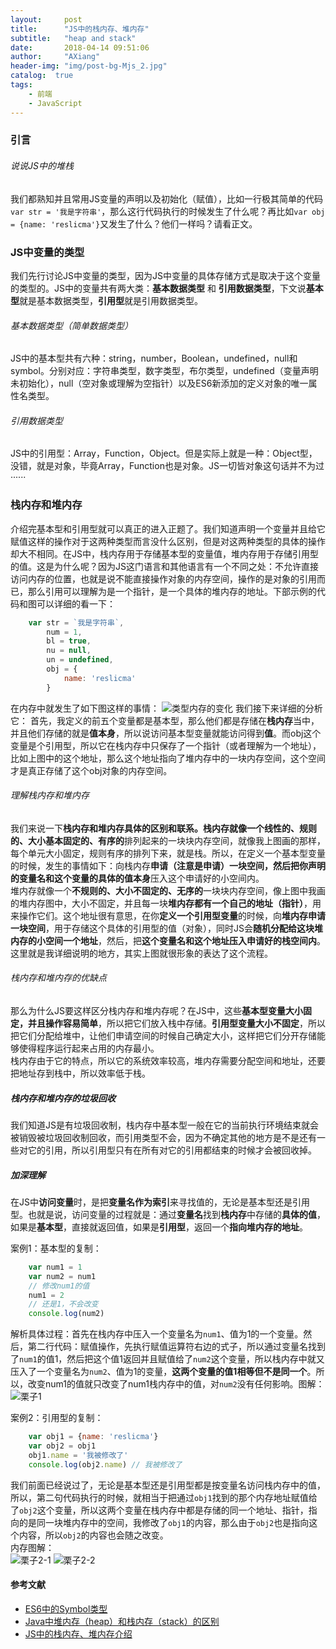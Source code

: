 ```yaml
---
layout:     post
title:      "JS中的栈内存、堆内存"
subtitle:   "heap and stack"
date:       2018-04-14 09:51:06
author:     "AXiang"
header-img: "img/post-bg-Mjs_2.jpg"
catalog:  true
tags:
    - 前端
    - JavaScript
---
```


### 引言

###### 说说JS中的堆栈
我们都熟知并且常用JS变量的声明以及初始化（赋值），比如一行极其简单的代码`var str = '我是字符串'`，那么这行代码执行的时候发生了什么呢？再比如`var obj = {name: 'reslicma'}`又发生了什么？他们一样吗？请看正文。

### JS中变量的类型
我们先行讨论JS中变量的类型，因为JS中变量的具体存储方式是取决于这个变量的类型的。JS中的变量共有两大类：**基本数据类型** 和 **引用数据类型**，下文说**基本型**就是基本数据类型，**引用型**就是引用数据类型。

###### 基本数据类型（简单数据类型）
JS中的基本型共有六种：string，number，Boolean，undefined，null和symbol。分别对应：字符串类型，数字类型，布尔类型，undefined（变量声明未初始化），null（空对象或理解为空指针）以及ES6新添加的定义对象的唯一属性名类型。

###### 引用数据类型
JS中的引用型：Array，Function，Object。但是实际上就是一种：Object型，没错，就是对象，毕竟Array，Function也是对象。JS一切皆对象这句话并不为过······

### 栈内存和堆内存
介绍完基本型和引用型就可以真正的进入正题了。我们知道声明一个变量并且给它赋值这样的操作对于这两种类型而言没什么区别，但是对这两种类型的具体的操作却大不相同。在JS中，栈内存用于存储基本型的变量值，堆内存用于存储引用型的值。这是为什么呢？因为JS这门语言和其他语言有一个不同之处：不允许直接访问内存的位置，也就是说不能直接操作对象的内存空间，操作的是对象的引用而已，那么引用可以理解为是一个指针，是一个具体的堆内存的地址。下部示例的代码和图可以详细的看一下：
```js
    var str = `我是字符串`,
        num = 1,
        bl = true,
        nu = null,
        un = undefined,
        obj = {
            name: 'reslicma'
        }
```    
在内存中就发生了如下图这样的事情：
![类型内存的变化](/img/in-post/post-js/js_1902_5.png)
我们接下来详细的分析它：
首先，我定义的前五个变量都是基本型，那么他们都是存储在**栈内存**当中，并且他们存储的就是**值本身**，所以说访问基本型变量就能访问得到**值**。而obj这个变量是个引用型，所以它在栈内存中只保存了一个指针（或者理解为一个地址），比如上图中的这个地址，那么这个地址指向了堆内存中的一块内存空间，这个空间才是真正存储了这个obj对象的内存空间。

###### 理解栈内存和堆内存
我们来说一下**栈内存和堆内存具体的区别和联系。栈内存就像一个线性的、规则的、大小基本固定的、有序的**排列起来的一块块内存空间，就像我上图画的那样，每个单元大小固定，规则有序的排列下来，就是栈。所以，在定义一个基本型变量的时候，发生的事情如下：向栈内存**申请（注意是申请）一块空间，然后把你声明的变量名和这个变量的具体的值本身**压入这个申请好的小空间内。   
堆内存就像一个**不规则的、大小不固定的、无序的**一块块内存空间，像上图中我画的堆内存图中，大小不固定，并且每一块**堆内存都有一个自己的地址（指针）**，用来操作它们。这个地址很有意思，在你**定义一个引用型变量**的时候，向**堆内存申请一块空间**，用于存储这个具体的引用型的值（对象），同时JS会**随机分配给这块堆内存的小空间一个地址**，然后，把**这个变量名和这个地址压入申请好的栈空间内**。这里就是我详细说明的地方，其实上图就很形象的表达了这个流程。

###### 栈内存和堆内存的优缺点
那么为什么JS要这样区分栈内存和堆内存呢？在JS中，这些**基本型变量大小固定，并且操作容易简单**，所以把它们放入栈中存储。**引用型变量大小不固定**，所以把它们分配给堆中，让他们申请空间的时候自己确定大小，这样把它们分开存储能够使得程序运行起来占用的内存最小。   
栈内存由于它的特点，所以它的系统效率较高，堆内存需要分配空间和地址，还要把地址存到栈中，所以效率低于栈。

##### 栈内存和堆内存的垃圾回收
我们知道JS是有垃圾回收制，栈内存中基本型一般在它的当前执行环境结束就会被销毁被垃圾回收制回收，而引用类型不会，因为不确定其他的地方是不是还有一些对它的引用，所以引用型只有在所有对它的引用都结束的时候才会被回收掉。   

##### 加深理解
在JS中**访问变量**时，是把**变量名作为索引**来寻找值的，无论是基本型还是引用型。也就是说，访问变量的过程就是：通过**变量名**找到**栈内存**中存储的**具体的值**，如果是**基本型**，直接就返回值，如果是**引用型**，返回一个**指向堆内存的地址**。   

案例1：基本型的复制：
```js
    var num1 = 1
    var num2 = num1
    // 修改num1的值
    num1 = 2
    // 还是1，不会改变
    console.log(num2) 
```
解析具体过程：首先在栈内存中压入一个变量名为`num1`、值为1的一个变量。然后，第二行代码：赋值操作，先执行赋值运算符右边的式子，所以通过变量名找到了`num1`的值1，然后把这个值1返回并且赋值给了`num2`这个变量，所以栈内存中就又压入了一个变量名为`num2`、值为1的变量，**这两个变量的值1相等但不是同一个**。所以，改变num1的值就只改变了num1栈内存中的值，对`num2`没有任何影响。图解：
![栗子1](/img/in-post/post-js/js_1902_6.png)

案例2：引用型的复制：
```js
    var obj1 = {name: 'reslicma'}
    var obj2 = obj1
    obj1.name = '我被修改了'
    console.log(obj2.name) // 我被修改了
```
我们前面已经说过了，无论是基本型还是引用型都是按变量名访问栈内存中的值，所以，第二句代码执行的时候，就相当于把通过`obj1`找到的那个内存地址赋值给了`obj2`这个变量，所以这两个变量在栈内存中都是存储的同一个地址、指针，指向的是同一块堆内存中的空间，我修改了`obj1`的内容，那么由于`obj2`也是指向这个内容，所以`obj2`的内容也会随之改变。   
内存图解：   
![栗子2-1](/img/in-post/post-js/js_1902_7.png)
![栗子2-2](/img/in-post/post-js/js_1902_8.png)


#### 参考文献
- [ES6中的Symbol类型](https://www.cnblogs.com/xiaohuochai/p/7245510.html) 
- [Java中堆内存（heap）和栈内存（stack）的区别](https://www.cnblogs.com/danbing/p/5023231.html) 
- [JS中的栈内存、堆内存介绍](https://juejin.im/post/5c7157f3e51d4526643fac46)  


